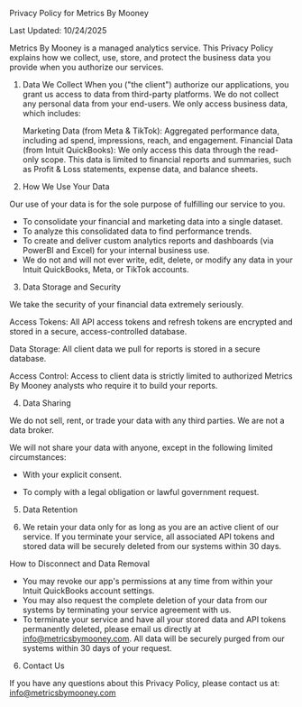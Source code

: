 Privacy Policy for Metrics By Mooney

Last Updated: 10/24/2025

Metrics By Mooney is a managed analytics service. This Privacy Policy explains how we collect, use, store, and protect the business data you provide when you authorize our services.

1. Data We Collect
  When you ("the client") authorize our applications, you grant us access to data from third-party platforms. We do not collect any personal data from your end-users. We only access business data, which includes:

   Marketing Data (from Meta & TikTok): Aggregated performance data, including ad spend, impressions, reach, and engagement.
   Financial Data (from Intuit QuickBooks): We only access this data through the read-only scope. This data is limited to financial reports and summaries, such as Profit & Loss statements, expense data, and balance sheets.

3. How We Use Your Data

Our use of your data is for the sole purpose of fulfilling our service to you.
- To consolidate your financial and marketing data into a single dataset.
- To analyze this consolidated data to find performance trends.
- To create and deliver custom analytics reports and dashboards (via PowerBI and Excel) for your internal business use.
- We do not and will not ever write, edit, delete, or modify any data in your Intuit QuickBooks, Meta, or TikTok accounts.

3. Data Storage and Security

We take the security of your financial data extremely seriously.

Access Tokens: All API access tokens and refresh tokens are encrypted and stored in a secure, access-controlled database.

Data Storage: All client data we pull for reports is stored in a secure database.

Access Control: Access to client data is strictly limited to authorized Metrics By Mooney analysts who require it to build your reports.

4. Data Sharing

We do not sell, rent, or trade your data with any third parties. We are not a data broker.

We will not share your data with anyone, except in the following limited circumstances:

- With your explicit consent.

- To comply with a legal obligation or lawful government request.

5. Data Retention

6. We retain your data only for as long as you are an active client of our service. If you terminate your service, all associated API tokens and stored data will be securely deleted from our systems within 30 days.

How to Disconnect and Data Removal
- You may revoke our app's permissions at any time from within your Intuit QuickBooks account settings.
- You may also request the complete deletion of your data from our systems by terminating your service agreement with us.
- To terminate your service and have all your stored data and API tokens permanently deleted, please email us directly at info@metricsbymooney.com. All data will be securely purged from our systems within 30 days of your request.

6. Contact Us

If you have any questions about this Privacy Policy, please contact us at: info@metricsbymooney.com

